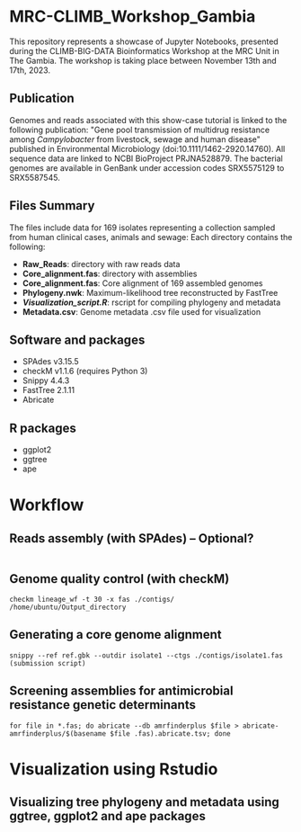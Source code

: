 # MRC-CLIMB_Workshop_Gambia
This repository represents a showcase of Jupyter Notebooks, presented during the CLIMB-BIG-DATA Bioinformatics Workshop at the MRC Unit in The Gambia. The workshop is taking place between November 13th and 17th, 2023.

## Publication
Genomes and reads associated with this show-case tutorial is linked to the following publication: "Gene pool transmission of multidrug resistance among _Campylobacter_ from livestock, sewage and human disease" published in Environmental Microbiology (doi:10.1111/1462-2920.14760). All sequence data are linked to NCBI BioProject PRJNA528879. The bacterial genomes are available in GenBank under accession codes SRX5575129 to SRX5587545.

## Files Summary
The files include data for 169 isolates representing a collection sampled from human clinical cases, animals and sewage: Each directory contains the following:
* **Raw_Reads**: directory with raw reads data
* **Core_alignment.fas**: directory with assemblies
* **Core_alignment.fas**: Core alignment of 169 assembled genomes  
* **Phylogeny.nwk**: Maximum-likelihood tree reconstructed by FastTree  
* **_Visualization_script.R_**: rscript for compiling phylogeny and metadata
* **Metadata.csv**: Genome metadata .csv file used for visualization  

## Software and packages
* SPAdes v3.15.5 
* checkM v1.1.6 (requires Python 3)
* Snippy 4.4.3
* FastTree 2.1.11 
* Abricate

## R packages
* ggplot2
* ggtree
* ape

# Workflow
## Reads assembly (with SPAdes) – Optional?
```
```

## Genome quality control (with checkM)
```
checkm lineage_wf -t 30 -x fas ./contigs/ /home/ubuntu/Output_directory
```
## Generating a core genome alignment
```
snippy --ref ref.gbk --outdir isolate1 --ctgs ./contigs/isolate1.fas (submission script)
```
## Screening assemblies for antimicrobial resistance genetic determinants
```
for file in *.fas; do abricate --db amrfinderplus $file > abricate-amrfinderplus/$(basename $file .fas).abricate.tsv; done
```
# Visualization using Rstudio
## Visualizing tree phylogeny and metadata using ggtree, ggplot2 and ape packages
